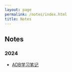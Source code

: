 ```yaml
---
layout: page
permalink: /notes/index.html
title: Notes
---
```


## Notes

### 2024
- [ADB学习笔记](./notes/ADB.md)
